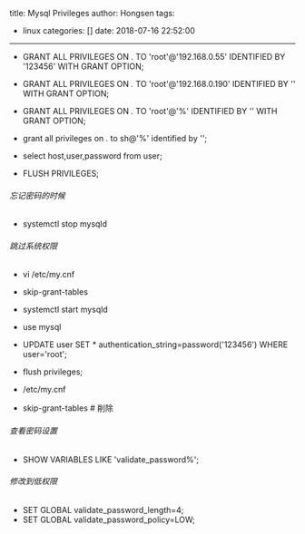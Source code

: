 title: Mysql Privileges
author: Hongsen
tags:
  - linux
categories: []
date: 2018-07-16 22:52:00
---


* GRANT ALL PRIVILEGES ON *.* TO 'root'@'192.168.0.55' IDENTIFIED BY '123456' WITH GRANT OPTION;

* GRANT ALL PRIVILEGES ON *.* TO 'root'@'192.168.0.190' IDENTIFIED BY '' WITH GRANT OPTION;

* GRANT ALL PRIVILEGES ON *.* TO 'root'@'%' IDENTIFIED BY '' WITH GRANT OPTION;

* grant all privileges on *.* to sh@'%' identified by ''; 

* select host,user,password from user;

* FLUSH PRIVILEGES;


 
###### 忘记密码的时候

* systemctl stop mysqld

###### 跳过系统权限
* vi /etc/my.cnf
* skip-grant-tables

* systemctl start mysqld

* use mysql
* UPDATE user SET * authentication_string=password('123456') WHERE user='root';
* flush privileges;

* /etc/my.cnf 
* skip-grant-tables  # 削除


###### 查看密码设置

* SHOW VARIABLES LIKE 'validate_password%';

###### 修改到低权限
* SET GLOBAL validate_password_length=4;
* SET GLOBAL validate_password_policy=LOW;
